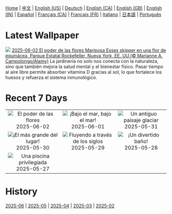 [Home](../README.md) | [中文](zh-CN.md) | [English (US)](en-US.md) | [Deutsch](de-DE.md) | [English (CA)](en-CA.md) | [English (GB)](en-GB.md) | [English (IN)](en-IN.md) | [Español](es-ES.md) | [Français (CA)](fr-CA.md) | [Français (FR)](fr-FR.md) | [Italiano](it-IT.md) | [日本語](ja-JP.md) | [Português](pt-BR.md)

# Latest Wallpaper
![](https://www.bing.com/th?id=OHR.EchinaceaButterfly_ES-ES6329084814_UHD.jpg)
[2025-06-02 El poder de las flores Mariposa Essex skipper en una flor de equinácea, Parque Estatal Rockefeller, Nueva York, EE. UU.(© Marianne A. Campolongo/Alamy)](https://www.bing.com/th?id=OHR.EchinaceaButterfly_ES-ES6329084814_UHD.jpg)
La jardinería no solo nos conecta con la naturaleza, sino que también mejora la salud mental y el bienestar físico. Pasar tiempo al aire libre permite absorber vitamina D gracias al sol, lo que fortalece los huesos y refuerza el sistema inmunológico.

# Recent 7 Days
|  |  |  |
|:---:|:---:|:---:|
| ![](https://www.bing.com/th?id=OHR.EchinaceaButterfly_ES-ES6329084814_400x240.jpg "El poder de las flores") 2025-06-02 | ![](https://www.bing.com/th?id=OHR.GrandeTerreReef_ES-ES6037163646_400x240.jpg "¡Bajo el mar, bajo el mar!") 2025-06-01 | ![](https://www.bing.com/th?id=OHR.SwedenReserve_ES-ES5600233708_400x240.jpg "Un antiguo paisaje glaciar") 2025-05-31 |
| ![](https://www.bing.com/th?id=OHR.CanaryIslandDay_ES-ES5813844536_400x240.jpg "¡El más grande del lugar!") 2025-05-30 | ![](https://www.bing.com/th?id=OHR.MiravetSpain_ES-ES8030054546_400x240.jpg "Fluyendo a través de los siglos") 2025-05-29 | ![](https://www.bing.com/th?id=OHR.KelpOtter_ES-ES7948164932_400x240.jpg "¡Un divertido baño!") 2025-05-28 |
| ![](https://www.bing.com/th?id=OHR.MonaValePool_ES-ES7840857605_400x240.jpg "Una piscina privilegiada") 2025-05-27 |  |  |

# History
[2025-06](../archives/wallpaper/es-ES/w_2025_06.md) | [2025-05](../archives/wallpaper/es-ES/w_2025_05.md) | [2025-04](../archives/wallpaper/es-ES/w_2025_04.md) | [2025-03](../archives/wallpaper/es-ES/w_2025_03.md) | [2025-02](../archives/wallpaper/es-ES/w_2025_02.md)
